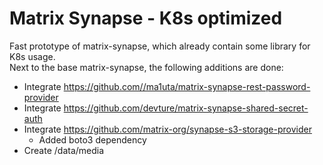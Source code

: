 # Matrix Synapse - K8s optimized

Fast prototype of matrix-synapse, which already contain some library for K8s usage.  
Next to the base matrix-synapse, the following additions are done: 

  - Integrate https://github.com//ma1uta/matrix-synapse-rest-password-provider
  - Integrate https://github.com/devture/matrix-synapse-shared-secret-auth
  - Integrate https://github.com/matrix-org/synapse-s3-storage-provider
    - Added boto3 dependency
  - Create /data/media
